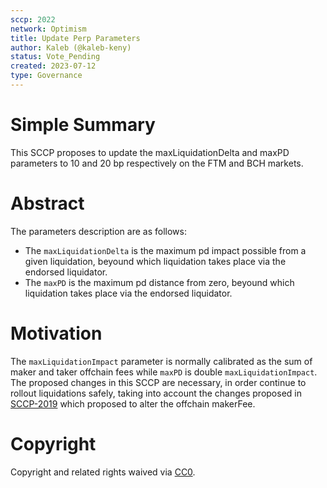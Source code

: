 ```yaml
---
sccp: 2022
network: Optimism
title: Update Perp Parameters
author: Kaleb (@kaleb-keny)
status: Vote_Pending
created: 2023-07-12
type: Governance
---
```


# Simple Summary

This SCCP proposes to update the maxLiquidationDelta and maxPD parameters to 10 and 20 bp respectively on the FTM and BCH markets.

# Abstract

The parameters description are as follows:
- The `maxLiquidationDelta` is the maximum pd impact possible from a given liquidation, beyound which liquidation takes place via the endorsed liquidator.
 - The `maxPD` is the maximum pd distance from zero, beyound which liquidation takes place via the endorsed liquidator.

# Motivation

The `maxLiquidationImpact` parameter is normally calibrated as the sum of maker and taker offchain fees while `maxPD` is double `maxLiquidationImpact`.
The proposed changes in this SCCP are necessary, in order continue to rollout liquidations safely, taking into account the changes proposed in [SCCP-2019](https://sips.synthetix.io/sccp/sccp-2019/) which proposed to alter the offchain makerFee. 

# Copyright

Copyright and related rights waived via [CC0](https://creativecommons.org/publicdomain/zero/1.0/).
